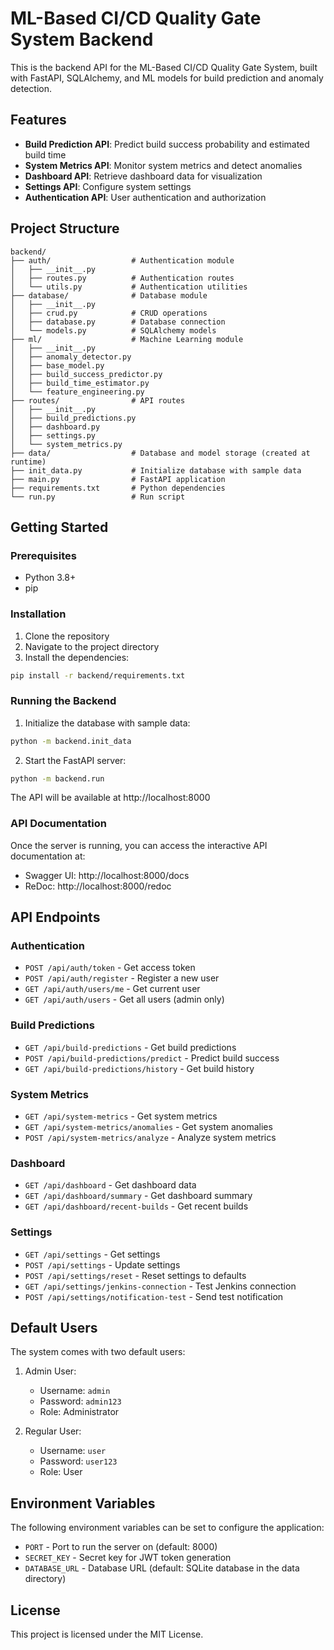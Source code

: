# ML-Based CI/CD Quality Gate System Backend

This is the backend API for the ML-Based CI/CD Quality Gate System, built with FastAPI, SQLAlchemy, and ML models for build prediction and anomaly detection.

## Features

- **Build Prediction API**: Predict build success probability and estimated build time
- **System Metrics API**: Monitor system metrics and detect anomalies
- **Dashboard API**: Retrieve dashboard data for visualization
- **Settings API**: Configure system settings
- **Authentication API**: User authentication and authorization

## Project Structure

```
backend/
├── auth/                  # Authentication module
│   ├── __init__.py
│   ├── routes.py          # Authentication routes
│   └── utils.py           # Authentication utilities
├── database/              # Database module
│   ├── __init__.py
│   ├── crud.py            # CRUD operations
│   ├── database.py        # Database connection
│   └── models.py          # SQLAlchemy models
├── ml/                    # Machine Learning module
│   ├── __init__.py
│   ├── anomaly_detector.py
│   ├── base_model.py
│   ├── build_success_predictor.py
│   ├── build_time_estimator.py
│   └── feature_engineering.py
├── routes/                # API routes
│   ├── __init__.py
│   ├── build_predictions.py
│   ├── dashboard.py
│   ├── settings.py
│   └── system_metrics.py
├── data/                  # Database and model storage (created at runtime)
├── init_data.py           # Initialize database with sample data
├── main.py                # FastAPI application
├── requirements.txt       # Python dependencies
└── run.py                 # Run script
```

## Getting Started

### Prerequisites

- Python 3.8+
- pip

### Installation

1. Clone the repository
2. Navigate to the project directory
3. Install the dependencies:

```bash
pip install -r backend/requirements.txt
```

### Running the Backend

1. Initialize the database with sample data:

```bash
python -m backend.init_data
```

2. Start the FastAPI server:

```bash
python -m backend.run
```

The API will be available at http://localhost:8000

### API Documentation

Once the server is running, you can access the interactive API documentation at:

- Swagger UI: http://localhost:8000/docs
- ReDoc: http://localhost:8000/redoc

## API Endpoints

### Authentication

- `POST /api/auth/token` - Get access token
- `POST /api/auth/register` - Register a new user
- `GET /api/auth/users/me` - Get current user
- `GET /api/auth/users` - Get all users (admin only)

### Build Predictions

- `GET /api/build-predictions` - Get build predictions
- `POST /api/build-predictions/predict` - Predict build success
- `GET /api/build-predictions/history` - Get build history

### System Metrics

- `GET /api/system-metrics` - Get system metrics
- `GET /api/system-metrics/anomalies` - Get system anomalies
- `POST /api/system-metrics/analyze` - Analyze system metrics

### Dashboard

- `GET /api/dashboard` - Get dashboard data
- `GET /api/dashboard/summary` - Get dashboard summary
- `GET /api/dashboard/recent-builds` - Get recent builds

### Settings

- `GET /api/settings` - Get settings
- `POST /api/settings` - Update settings
- `POST /api/settings/reset` - Reset settings to defaults
- `GET /api/settings/jenkins-connection` - Test Jenkins connection
- `POST /api/settings/notification-test` - Send test notification

## Default Users

The system comes with two default users:

1. Admin User:
   - Username: `admin`
   - Password: `admin123`
   - Role: Administrator

2. Regular User:
   - Username: `user`
   - Password: `user123`
   - Role: User

## Environment Variables

The following environment variables can be set to configure the application:

- `PORT` - Port to run the server on (default: 8000)
- `SECRET_KEY` - Secret key for JWT token generation
- `DATABASE_URL` - Database URL (default: SQLite database in the data directory)

## License

This project is licensed under the MIT License.
